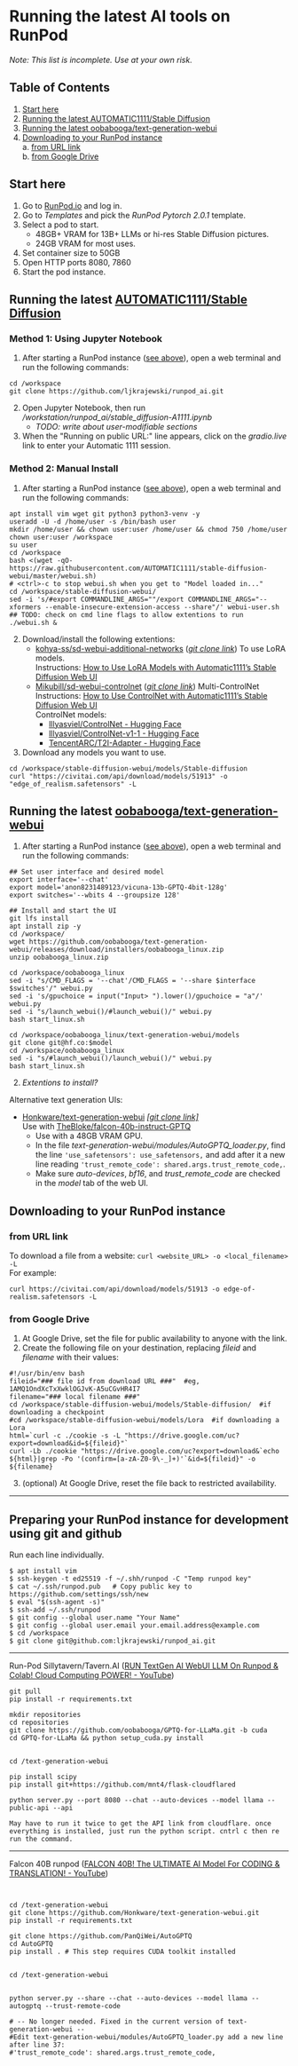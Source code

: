 # Running the latest AI tools on RunPod
_Note: This list is incomplete. Use at your own risk._

## Table of Contents
1. [Start here](#start-here)
2. [Running the latest AUTOMATIC1111/Stable Diffusion](#running-the-latest-automatic1111stable-diffusion)
3. [Running the latest oobabooga/text-generation-webui](#running-the-latest-oobaboogatext-generation-webui)
4. [Downloading to your RunPod instance](#downloading-to-your-runpod-instance)  
    a. [from URL link](#from-url-link)  
    b. [from Google Drive](#from-google-drive)

## Start here
1. Go to [RunPod.io](https://runpod.io) and log in.
2. Go to _Templates_ and pick the _RunPod Pytorch 2.0.1_ template.
3. Select a pod to start.  
    - 48GB+ VRAM for 13B+ LLMs or hi-res Stable Diffusion pictures.
    - 24GB VRAM for most uses.
4. Set container size to 50GB
5. Open HTTP ports 8080, 7860
6. Start the pod instance.

## Running the latest [AUTOMATIC1111/Stable Diffusion](https://github.com/AUTOMATIC1111/stable-diffusion-webui)
### Method 1: Using Jupyter Notebook
1. After starting a RunPod instance ([see above](#start-here)), open a web terminal and run the following commands:
```
cd /workspace
git clone https://github.com/ljkrajewski/runpod_ai.git
```
2. Open Jupyter Notebook, then run _/workstation/runpod_ai/stable_diffusion-A1111.ipynb_
    - _TODO: write about user-modifiable sections_ 
4. When the "Running on public URL:" line appears, click on the _gradio.live_ link to enter your Automatic 1111 session.

### Method 2: Manual Install
1. After starting a RunPod instance ([see above](#start-here)), open a web terminal and run the following commands:
```
apt install vim wget git python3 python3-venv -y
useradd -U -d /home/user -s /bin/bash user
mkdir /home/user && chown user:user /home/user && chmod 750 /home/user
chown user:user /workspace
su user
cd /workspace
bash <(wget -qO- https://raw.githubusercontent.com/AUTOMATIC1111/stable-diffusion-webui/master/webui.sh)
# <ctrl>-c to stop webui.sh when you get to "Model loaded in..."
cd /workspace/stable-diffusion-webui/
sed -i 's/#export COMMANDLINE_ARGS=""/export COMMANDLINE_ARGS="--xformers --enable-insecure-extension-access --share"/' webui-user.sh
## TODO: check on cmd line flags to allow extentions to run
./webui.sh &
```
2. Download/install the following extentions:
    - [kohya-ss/sd-webui-additional-networks](https://github.com/kohya-ss/sd-webui-additional-networks) ([_git clone link_](https://github.com/kohya-ss/sd-webui-additional-networks.git)) To use LoRA models.  
Instructions: [How to Use LoRA Models with Automatic1111’s Stable Diffusion Web UI](https://www.kombitz.com/2023/02/09/how-to-use-lora-models-with-automatic1111s-stable-diffusion-web-ui/)
    - [Mikubill/sd-webui-controlnet](https://github.com/Mikubill/sd-webui-controlnet) ([_git clone link_](https://github.com/Mikubill/sd-webui-controlnet.git)) Multi-ControlNet  
Instructions: [How to Use ControlNet with Automatic1111’s Stable Diffusion Web UI](https://www.kombitz.com/2023/02/18/how-to-use-controlnet-with-automatic1111-stable-diffusion-web-ui/)  
ControlNet models:
      - [lllyasviel/ControlNet - Hugging Face](https://huggingface.co/lllyasviel/ControlNet/tree/main/models)
      - [lllyasviel/ControlNet-v1-1 - Hugging Face](https://huggingface.co/lllyasviel/ControlNet-v1-1/tree/main)
      - [TencentARC/T2I-Adapter - Hugging Face](https://huggingface.co/TencentARC/T2I-Adapter/tree/main/models)
3. Download any models you want to use.
```
cd /workspace/stable-diffusion-webui/models/Stable-diffusion
curl "https://civitai.com/api/download/models/51913" -o "edge_of_realism.safetensors" -L
```

## Running the latest [oobabooga/text-generation-webui](https://github.com/oobabooga/text-generation-webui)
1. After starting a RunPod instance ([see above](#start-here)), open a web terminal and run the following commands:
```
## Set user interface and desired model
export interface='--chat'
export model='anon8231489123/vicuna-13b-GPTQ-4bit-128g'
export switches='--wbits 4 --groupsize 128'

## Install and start the UI
git lfs install
apt install zip -y
cd /workspace/
wget https://github.com/oobabooga/text-generation-webui/releases/download/installers/oobabooga_linux.zip
unzip oobabooga_linux.zip

cd /workspace/oobabooga_linux
sed -i "s/CMD_FLAGS = '--chat'/CMD_FLAGS = '--share $interface $switches'/" webui.py
sed -i 's/gpuchoice = input("Input> ").lower()/gpuchoice = "a"/' webui.py
sed -i "s/launch_webui()/#launch_webui()/" webui.py
bash start_linux.sh

cd /workspace/oobabooga_linux/text-generation-webui/models
git clone git@hf.co:$model
cd /workspace/oobabooga_linux
sed -i "s/#launch_webui()/launch_webui()/" webui.py
bash start_linux.sh
```
2. _Extentions to install?_

Alternative text generation UIs:
- [Honkware/text-generation-webui](https://github.com/Honkware/text-generation-webui) [_[git clone link]_](https://github.com/Honkware/text-generation-webui.git)  
Use with [TheBloke/falcon-40b-instruct-GPTQ](https://huggingface.co/TheBloke/falcon-40b-instruct-GPTQ)
  - Use with a 48GB VRAM GPU. 
  - In the file _text-generation-webui/modules/AutoGPTQ_loader.py_, find the line ```'use_safetensors': use_safetensors,``` and add after it a new line reading ```'trust_remote_code': shared.args.trust_remote_code,```.  
  - Make sure _auto-devices_, _bf16_, and _trust_remote_code_ are checked in the _model_ tab of the web UI.


## Downloading to your RunPod instance

### from URL link
To download a file from a website: ```curl <website_URL> -o <local_filename> -L```  
For example:
```
curl https://civitai.com/api/download/models/51913 -o edge-of-realism.safetensors -L
```

### from Google Drive
1. At Google Drive, set the file for public availability to anyone with the link.
2. Create the following file on your destination, replacing _fileid_ and _filename_ with their values:
```
#!/usr/bin/env bash
fileid="### file id from download URL ###"  #eg, 1AMQ1OndXcTxXwklOGJvK-A5uCGvHR4I7
filename="### local filename ###"
cd /workspace/stable-diffusion-webui/models/Stable-diffusion/  #if downloading a checkpoint
#cd /workspace/stable-diffusion-webui/models/Lora  #if downloading a Lora
html=`curl -c ./cookie -s -L "https://drive.google.com/uc?export=download&id=${fileid}"`
curl -Lb ./cookie "https://drive.google.com/uc?export=download&`echo ${html}|grep -Po '(confirm=[a-zA-Z0-9\-_]+)'`&id=${fileid}" -o ${filename}
```
3. (optional) At Google Drive, reset the file back to restricted availability.

----
## Preparing your RunPod instance for development using git and github
Run each line individually.
```
$ apt install vim
$ ssh-keygen -t ed25519 -f ~/.shh/runpod -C "Temp runpod key"
$ cat ~/.ssh/runpod.pub   # Copy public key to https://github.com/settings/ssh/new
$ eval "$(ssh-agent -s)"
$ ssh-add ~/.ssh/runpod
$ git config --global user.name "Your Name"
$ git config --global user.email your.email.address@example.com
$ cd /workspace
$ git clone git@github.com:ljkrajewski/runpod_ai.git
```
----
Run-Pod Sillytavern/Tavern.AI ([RUN TextGen AI WebUI LLM On Runpod & Colab! Cloud Computing POWER! - YouTube](https://www.youtube.com/watch?v=TP2yID7Ubr4))
```
git pull
pip install -r requirements.txt
 
mkdir repositories
cd repositories
git clone https://github.com/oobabooga/GPTQ-for-LLaMa.git -b cuda
cd GPTQ-for-LLaMa && python setup_cuda.py install
 
 
cd /text-generation-webui
 
pip install scipy
pip install git+https://github.com/mnt4/flask-cloudflared
 
python server.py --port 8080 --chat --auto-devices --model llama --public-api --api
 
May have to run it twice to get the API link from cloudflare. once everything is installed, just run the python script. cntrl c then re run the command.
```
----
Falcon 40B runpod ([FALCON 40B! The ULTIMATE AI Model For CODING & TRANSLATION! - YouTube](https://www.youtube.com/watch?v=WhrdJwEfWZE))
```


cd /text-generation-webui
git clone https://github.com/Honkware/text-generation-webui.git
pip install -r requirements.txt
 
git clone https://github.com/PanQiWei/AutoGPTQ
cd AutoGPTQ
pip install . # This step requires CUDA toolkit installed
 
 
cd /text-generation-webui
 
 
python server.py --share --chat --auto-devices --model llama --autogptq --trust-remote-code
 
# -- No longer needed. Fixed in the current version of text-generation-webui --
#Edit text-generation-webui/modules/AutoGPTQ_loader.py add a new line after line 37:
#'trust_remote_code': shared.args.trust_remote_code,
```
